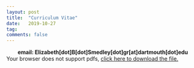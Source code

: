 ```yaml
---
layout: post
title:  "Curriculum Vitae"
date:   2019-10-27
tag:
comments: false
---
```


<center><b>email: Elizabeth[dot]B[dot]Smedley[dot]gr[at]dartmouth[dot]edu</b></center>


<object data="https://github.com/ebsmedley/ebsmedley.github.io/blob/master/assets/Smedley_CV_2019.pdf" type="application/pdf">
  Your browser does not support pdfs, <a href="https://github.com/ebsmedley/ebsmedley.github.io/blob/master/assets/Smedley_CV_2019.pdf">click here to
  download the file.</a>
</object>